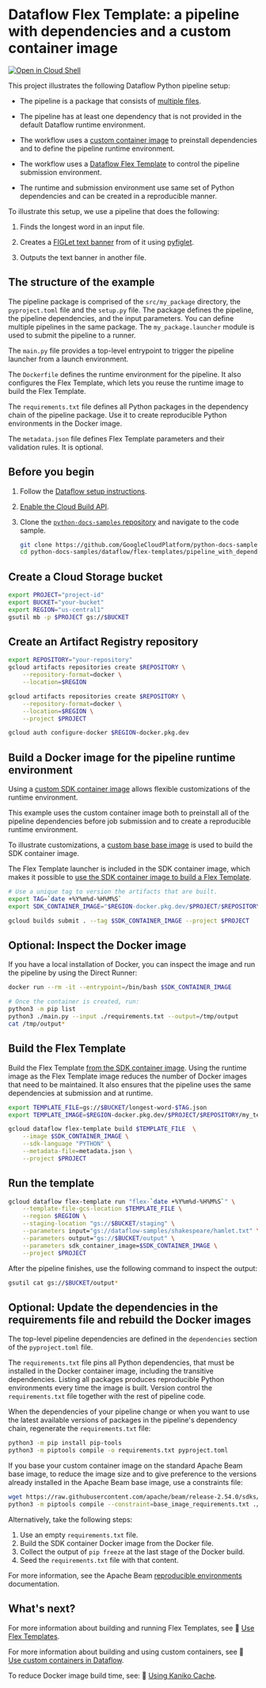 # Dataflow Flex Template: a pipeline with dependencies and a custom container image

[![Open in Cloud Shell](http://gstatic.com/cloudssh/images/open-btn.svg)](https://console.cloud.google.com/cloudshell/open?git_repo=https://github.com/GoogleCloudPlatform/python-docs-samples&page=editor&open_in_editor=dataflow/flex-templates/pipeline_with_dependencies/README.md)

This project illustrates the following Dataflow Python pipeline setup:

-   The pipeline is a package that consists of
    [multiple files](https://beam.apache.org/documentation/sdks/python-pipeline-dependencies/#multiple-file-dependencies).

-   The pipeline has at least one dependency that is not provided in the default
    Dataflow runtime environment.

-   The workflow uses a
    [custom container image](https://cloud.google.com/dataflow/docs/guides/using-custom-containers)
    to preinstall dependencies and to define the pipeline runtime environment.

-   The workflow uses a
    [Dataflow Flex Template](https://cloud.google.com/dataflow/docs/concepts/dataflow-templates)
    to control the pipeline submission environment.

-   The runtime and submission environment use same set of Python dependencies
    and can be created in a reproducible manner.

To illustrate this setup, we use a pipeline that does the following:

1.  Finds the longest word in an input file.

1.  Creates a [FIGLet text banner](https://en.wikipedia.org/wiki/FIGlet) from of
    it using [pyfiglet](https://pypi.org/project/pyfiglet/).

1.  Outputs the text banner in another file.

## The structure of the example

The pipeline package is comprised of the `src/my_package` directory, the
`pyproject.toml` file and the `setup.py` file. The package defines the pipeline,
the pipeline dependencies, and the input parameters. You can define multiple
pipelines in the same package. The `my_package.launcher` module is used to
submit the pipeline to a runner.

The `main.py` file provides a top-level entrypoint to trigger the pipeline
launcher from a launch environment.

The `Dockerfile` defines the runtime environment for the pipeline. It also
configures the Flex Template, which lets you reuse the runtime image to build
the Flex Template.

The `requirements.txt` file defines all Python packages in the dependency chain
of the pipeline package. Use it to create reproducible Python environments in
the Docker image.

The `metadata.json` file defines Flex Template parameters and their validation
rules. It is optional.

## Before you begin

1.  Follow the
    [Dataflow setup instructions](../../README.md).

1.  [Enable the Cloud Build API](https://console.cloud.google.com/flows/enableapi?apiid=cloudbuild.googleapis.com).

1.  Clone the [`python-docs-samples` repository](https://github.com/GoogleCloudPlatform/python-docs-samples)
    and navigate to the code sample.

    ```sh
    git clone https://github.com/GoogleCloudPlatform/python-docs-samples.git
    cd python-docs-samples/dataflow/flex-templates/pipeline_with_dependencies
    ```

## Create a Cloud Storage bucket

```sh
export PROJECT="project-id"
export BUCKET="your-bucket"
export REGION="us-central1"
gsutil mb -p $PROJECT gs://$BUCKET
```

## Create an Artifact Registry repository

```sh
export REPOSITORY="your-repository"
gcloud artifacts repositories create $REPOSITORY \
    --repository-format=docker \
    --location=$REGION

gcloud artifacts repositories create $REPOSITORY \
    --repository-format=docker \
    --location=$REGION \
    --project $PROJECT

gcloud auth configure-docker $REGION-docker.pkg.dev
```

## Build a Docker image for the pipeline runtime environment

Using a
[custom SDK container image](https://cloud.google.com/dataflow/docs/guides/using-custom-containers)
allows flexible customizations of the runtime environment.

This example uses the custom container image both to preinstall all of the
pipeline dependencies before job submission and to create a reproducible runtime
environment.

To illustrate customizations, a
[custom base base image](https://cloud.google.com/dataflow/docs/guides/build-container-image#use_a_custom_base_image)
is used to build the SDK container image.

The Flex Template launcher is included in the SDK container image, which makes
it possible to
[use the SDK container image to build a Flex Template](https://cloud.google.com/dataflow/docs/guides/templates/configuring-flex-templates#use_custom_container_images).

```sh
# Use a unique tag to version the artifacts that are built.
export TAG=`date +%Y%m%d-%H%M%S`
export SDK_CONTAINER_IMAGE="$REGION-docker.pkg.dev/$PROJECT/$REPOSITORY/my_base_image:$TAG"

gcloud builds submit . --tag $SDK_CONTAINER_IMAGE --project $PROJECT
```

## Optional: Inspect the Docker image

If you have a local installation of Docker, you can inspect the image and run
the pipeline by using the Direct Runner:

```bash
docker run --rm -it --entrypoint=/bin/bash $SDK_CONTAINER_IMAGE

# Once the container is created, run:
python3 -m pip list
python3 ./main.py --input ./requirements.txt --output=/tmp/output
cat /tmp/output*
```

## Build the Flex Template

Build the Flex Template
[from the SDK container image](https://cloud.google.com/dataflow/docs/guides/templates/configuring-flex-templates#use_custom_container_images).
Using the runtime image as the Flex Template image reduces the number of Docker
images that need to be maintained. It also ensures that the pipeline uses the
same dependencies at submission and at runtime.

```sh
export TEMPLATE_FILE=gs://$BUCKET/longest-word-$TAG.json
export TEMPLATE_IMAGE=$REGION-docker.pkg.dev/$PROJECT/$REPOSITORY/my_template_image:$TAG
```

```sh
gcloud dataflow flex-template build $TEMPLATE_FILE  \
    --image $SDK_CONTAINER_IMAGE \
    --sdk-language "PYTHON" \
    --metadata-file=metadata.json \
    --project $PROJECT
```

## Run the template

```sh
gcloud dataflow flex-template run "flex-`date +%Y%m%d-%H%M%S`" \
    --template-file-gcs-location $TEMPLATE_FILE \
    --region $REGION \
    --staging-location "gs://$BUCKET/staging" \
    --parameters input="gs://dataflow-samples/shakespeare/hamlet.txt" \
    --parameters output="gs://$BUCKET/output" \
    --parameters sdk_container_image=$SDK_CONTAINER_IMAGE \
    --project $PROJECT
```

After the pipeline finishes, use the following command to inspect the output:

```bash
gsutil cat gs://$BUCKET/output*
```

## Optional: Update the dependencies in the requirements file and rebuild the Docker images

The top-level pipeline dependencies are defined in the `dependencies` section of
the `pyproject.toml` file.

The `requirements.txt` file pins all Python dependencies, that must be installed
in the Docker container image, including the transitive dependencies. Listing
all packages produces reproducible Python environments every time the image is
built. Version control the `requirements.txt` file together with the rest of
pipeline code.

When the dependencies of your pipeline change or when you want to use the latest
available versions of packages in the pipeline's dependency chain, regenerate
the `requirements.txt` file:

  ```bash
  python3 -m pip install pip-tools
  python3 -m piptools compile -o requirements.txt pyproject.toml
  ```

If you base your custom container image on the standard Apache Beam base image,
to reduce the image size and to give preference to the versions already
installed in the Apache Beam base image, use a constraints file:

```bash
wget https://raw.githubusercontent.com/apache/beam/release-2.54.0/sdks/python/container/py311/base_image_requirements.txt
python3 -m piptools compile --constraint=base_image_requirements.txt ./pyproject.toml
```

Alternatively, take the following steps:

1.  Use an empty `requirements.txt` file.
1.  Build the SDK container Docker image from the Docker file.
1.  Collect the output of `pip freeze` at the last stage of the Docker build.
1.  Seed the `requirements.txt` file with that content.

For more information, see the Apache Beam
[reproducible environments](https://beam.apache.org/documentation/sdks/python-pipeline-dependencies/#create-reproducible-environments)
documentation.

## What's next?

For more information about building and running Flex Templates, see
📝 [Use Flex Templates](https://cloud.google.com/dataflow/docs/guides/templates/using-flex-templates).

For more information about building and using custom containers, see
📝 [Use custom containers in Dataflow](https://cloud.google.com/dataflow/docs/guides/using-custom-containers).

To reduce Docker image build time, see:
📝 [Using Kaniko Cache](https://cloud.google.com/build/docs/optimize-builds/kaniko-cache).

